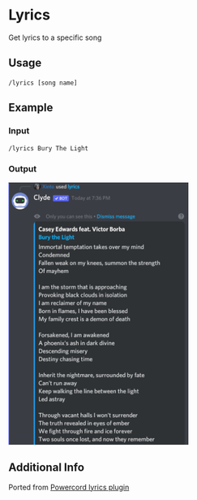 # Lyrics
Get lyrics to a specific song

## Usage
```
/lyrics [song name]
```

## Example
### Input
```
/lyrics Bury The Light
```

### Output
![image](/screenshots/lyrics_example.png)

## Additional Info
Ported from [Powercord lyrics plugin](https://github.com/powercord-community/lyrics)